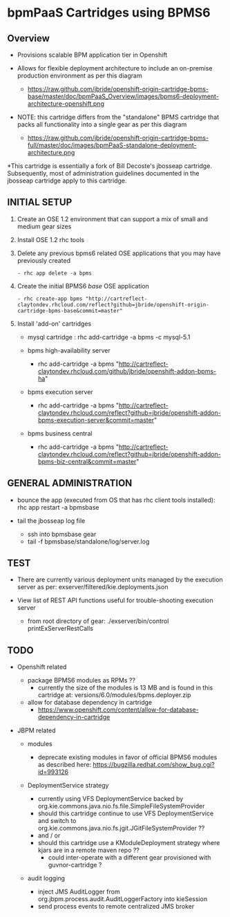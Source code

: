 bpmPaaS Cartridges using BPMS6
==============================

Overview
------------------
* Provisions scalable BPM application tier in Openshift
* Allows for flexible deployment architecture to include an on-premise production environment as per this diagram

    - https://raw.github.com/jbride/openshift-origin-cartridge-bpms-base/master/doc/bpmPaaS_Overview/images/bpms6-deployment-architecture-openshift.png

* NOTE:  this cartridge differs from the "standalone" BPMS cartridge that packs all functionality into a single gear as per this diagram

    - https://raw.github.com/jbride/openshift-origin-cartridge-bpms-full/master/doc/images/bpmPaaS-standalone-deployment-architecture.png

*This cartridge is essentially a fork of Bill Decoste's jbosseap cartridge.  Subsequently, most of administration guidelines documented in the jbosseap cartridge apply to this cartridge.


INITIAL SETUP
-----------------
1.  Create an OSE 1.2 environment that can support a mix of small and medium gear sizes
2.  Install OSE 1.2 rhc tools

3.  Delete any previous bpms6 related OSE applications that you may have previously created

        - rhc app delete -a bpms

4.  Create the initial BPMS6 *base* OSE application

        - rhc create-app bpms "http://cartreflect-claytondev.rhcloud.com/reflect?github=jbride/openshift-origin-cartridge-bpms-base&commit=master"

5.  Install 'add-on' cartridges
    
    - mysql cartridge :     rhc add-cartridge -a bpms -c mysql-5.1

    - bpms high-availability server
        - rhc add-cartridge -a bpms "http://cartreflect-claytondev.rhcloud.com/github/jbride/openshift-addon-bpms-ha"

    - bpms execution server
        - rhc add-cartridge -a bpms "http://cartreflect-claytondev.rhcloud.com/reflect?github=jbride/openshift-addon-bpms-execution-server&commit=master" 

    - bpms business central
        - rhc add-cartridge -a bpms "http://cartreflect-claytondev.rhcloud.com/reflect?github=jbride/openshift-addon-bpms-biz-central&commit=master" 



GENERAL ADMINISTRATION          
--------------------
  - bounce the app
    (executed from OS that has rhc client tools installed):   rhc app restart -a bpmsbase

  - tail the jbosseap log file
    - ssh into bpmsbase gear
    - tail -f bpmsbase/standalone/log/server.log


TEST
--------------------
* There are currently various deployment units managed by the execution server as per:  exserver/filtered/kie.deployments.json
* View list of REST API functions useful for trouble-shooting execution server

    - from root directory of gear:   ./exserver/bin/control printExServerRestCalls

  
    
    
TODO
----
  - Openshift related
    - package BPMS6 modules as RPMs ??
        - currently the size of the modules is 13 MB and is found in this cartridge at:   versions/6.0/modules/bpms.deployer.zip
    - allow for database dependency in cartridge
        - https://www.openshift.com/content/allow-for-database-dependency-in-cartridge

  - JBPM related
    - modules
        - deprecate existing modules in favor of official BPMS6 modules as described here:  https://bugzilla.redhat.com/show_bug.cgi?id=993126

    - DeploymentService strategy
        - currently using VFS DeploymentService backed by org.kie.commons.java.nio.fs.file.SimpleFileSystemProvider
        - should this cartridge continue to use VFS DeploymentService and switch to org.kie.commons.java.nio.fs.jgit.JGitFileSystemProvider ??
        - and / or
        - should this cartridge use a KModuleDeployment strategy where kjars are in a remote maven repo ??
            - could inter-operate with a different gear provisioned with guvnor-cartridge ?

    - audit logging
        - inject JMS AuditLogger from org.jbpm.process.audit.AuditLoggerFactory into kieSession
        - send process events to remote centralized JMS broker

